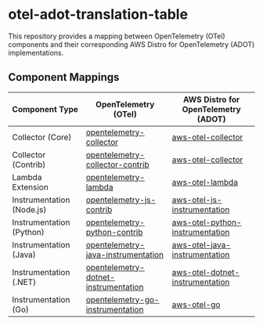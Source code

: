 # otel-adot-translation-table

This repository provides a mapping between OpenTelemetry (OTel) components and their corresponding AWS Distro for OpenTelemetry (ADOT) implementations.

## Component Mappings

| Component Type | OpenTelemetry (OTel) | AWS Distro for OpenTelemetry (ADOT) |
|---------------|----------------------|-------------------------------------|
| Collector (Core) | [opentelemetry-collector](https://github.com/open-telemetry/opentelemetry-collector) | [aws-otel-collector](https://github.com/aws-observability/aws-otel-collector) |
| Collector (Contrib) | [opentelemetry-collector-contrib](https://github.com/open-telemetry/opentelemetry-collector-contrib) | [aws-otel-collector](https://github.com/aws-observability/aws-otel-collector) |
| Lambda Extension | [opentelemetry-lambda](https://github.com/open-telemetry/opentelemetry-lambda) | [aws-otel-lambda](https://github.com/aws-observability/aws-otel-lambda) |
| Instrumentation (Node.js) | [opentelemetry-js-contrib](https://github.com/open-telemetry/opentelemetry-js-contrib/tree/main/metapackages/auto-instrumentations-node) | [aws-otel-js-instrumentation](https://github.com/aws-observability/aws-otel-js-instrumentation/tree/main/aws-distro-opentelemetry-node-autoinstrumentation) |
| Instrumentation (Python) | [opentelemetry-python-contrib](https://github.com/open-telemetry/opentelemetry-python-contrib) | [aws-otel-python-instrumentation](https://github.com/aws-observability/aws-otel-python-instrumentation)
| Instrumentation (Java) | [opentelemetry-java-instrumentation](https://github.com/open-telemetry/opentelemetry-java-instrumentation) | [aws-otel-java-instrumentation](https://github.com/aws-observability/aws-otel-java-instrumentation)
| Instrumentation (.NET) | [opentelemetry-dotnet-instrumentation](https://github.com/open-telemetry/opentelemetry-dotnet-instrumentation) | [aws-otel-dotnet-instrumentation](https://github.com/aws-observability/aws-otel-dotnet-instrumentation)
| Instrumentation (Go) | [opentelemetry-go-instrumentation](https://github.com/open-telemetry/opentelemetry-go-instrumentation) | [aws-otel-go](https://github.com/aws-observability/aws-otel-go)
